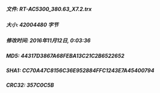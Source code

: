##### 文件: RT-AC5300_380.63_X7.2.trx
#####  大小: 42004480 字节
#####  修改时间: 2016年11月12日, 0:03:36
##### MD5: 44317D3867A68FEBA13C21C2B6522652
##### SHA1: CC70A47C8156C36E952884FFC1243E7A45400794
##### CRC32: 357C0C5B

